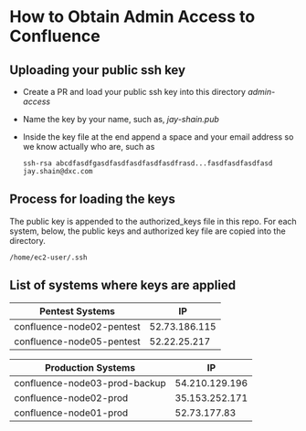 # How to Obtain Admin Access to Confluence

## Uploading your public ssh key

- Create a PR and load your public ssh key into this directory *admin-access*

- Name the key by your name, such as, *jay-shain.pub*

- Inside the key file at the end append a space and your email address so we know actually who are, such as

  ```
  ssh-rsa abcdfasdfgasdfasdfasdfasdfasdfrasd...fasdfasdfasdfasd jay.shain@dxc.com
  ```

## Process for loading the keys

The public key is appended to the authorized_keys file in this repo. For each system, below, the public keys and authorized key file are copied into the directory.

```
/home/ec2-user/.ssh
```

## List of systems where keys are applied

| Pentest Systems           | IP            |
| ------------------------- | ------------- |
| confluence-node02-pentest | 52.73.186.115 |
| confluence-node05-pentest | 52.22.25.217  |

| Production Systems            | IP             |
| ----------------------------- | -------------- |
| confluence-node03-prod-backup | 54.210.129.196 |
| confluence-node02-prod        | 35.153.252.171 |
| confluence-node01-prod        | 52.73.177.83   |